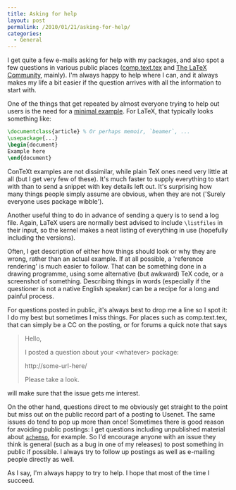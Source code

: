 ```yaml
---
title: Asking for help
layout: post
permalink: /2010/01/21/asking-for-help/
categories:
  - General
---
```

I get quite a few e-mails asking for help with my packages, and also  spot a few questions in various public places ([comp.text.tex](http://groups.google.com/group/comp.text.tex/topics) and [The LaTeX Community](http://www.latex-community.org/forum/),  mainly). I'm always happy to help where I can, and it always makes my  life a bit easier if the question arrives with all the information to  start with.

One of the things that get repeated by almost everyone trying to help  out users is the need for a [minimal example](https://texfaq.org/FAQ-minxampl). For LaTeX, that typically  looks something like:

```latex
\documentclass{article} % Or perhaps memoir, `beamer`, ...
\usepackage{...}
\begin{document}
Example here
\end{document}
```

ConTeXt examples are not dissimilar, while plain TeX ones need very  little at all (but I get very few of these). It's much faster to supply  everything to start with than to send a snippet with key details left out. It's surprising how many things people simply assume are obvious, when they are not ('Surely everyone uses package wibble').

Another useful thing to do in advance of sending a query is to send a log file. Again, LaTeX users are normally best advised to include `\listfiles` in their input, so the kernel makes a neat listing of everything in use (hopefully including the versions).

Often, I get description of either how things should look or why they are wrong, rather than an actual example. If at all possible, a 'reference rendering' is much easier to follow. That can be something done in a drawing programme, using some alternative (but awkward) TeX code, or a screenshot of something.  Describing things in words (especially if the questioner is not a native English speaker) can be a recipe for a long and painful process.

For questions posted in public, it's always best to drop me a line so I spot it: I do my best but sometimes I miss things. For places such as comp.text.tex, that can simply be a CC on the posting, or for forums a quick note that says

> Hello,
>
> I posted a question about your &lt;whatever&gt; package:
>
> http://some-url-here/
>
> Please take a look.

will make sure that the issue gets me interest.

On the other hand, questions direct to me obviously get straight to the point but miss out on the public record part of a posting to Usenet. The same issues do tend to pop up more than once! Sometimes there is good reason for avoiding public postings: I get questions including unpublished material about [`achemso`](https://ctan.org/pkg/achemso), for example. So I'd encourage anyone with an issue they think is general (such as a bug in one of my releases) to post something in public if possible. I always try to follow up postings as well as e-mailing people directly as well.

As I say, I'm always happy to try to help. I hope that most of the time I succeed.
